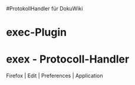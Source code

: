 #ProtokollHandler für DokuWiki

# exec-Plugin

# exex - Protocoll-Handler

Firefox | Edit | Preferences | Application

